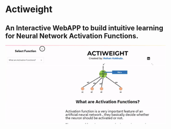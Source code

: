 # Actiweight
## An Interactive WebAPP to build intuitive learning for Neural Network Activation Functions.
<img align="right" src="actiweight.gif" width=700px>
